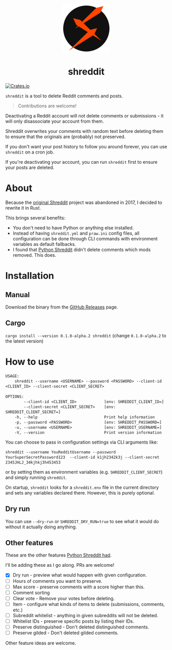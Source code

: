 <div align="center">
<img src="assets/shreddit.svg" width="30%">
<h1>shreddit</h1>
</div>

[![Crates.io](https://img.shields.io/crates/v/shreddit.svg)](https://crates.io/crates/shreddit)

`shreddit` is a tool to delete Reddit comments and posts.

> Contributions are welcome!

Deactivating a Reddit account will not delete comments or submissions - it will only disassociate your account from them.

Shreddit overwrites your comments with random text before deleting them to ensure that the originals are (probably) not preserved.

If you don't want your post history to follow you around forever, you can use `shreddit` on a cron job.

If you're deactivating your account, you can run `shreddit` first to ensure your posts are deleted.

# About

Because the [original Shreddit](https://github.com/x89/Shreddit) project was abandoned in 2017,
I decided to rewrite it in Rust.

This brings several benefits:

- You don't need to have Python or anything else installed.
- Instead of having `shreddit.yml` and `praw.ini` config files, all configuration can be done through CLI commands
with environment variables as default fallbacks.
- I found that [Python Shreddit](https://github.com/x89/Shreddit) didn't delete comments which mods removed. This does.

# Installation

## Manual

Download the binary from the [GitHub Releases](https://github.com/andrewbanchich/shreddit/releases) page.

## Cargo

`cargo install --version 0.1.0-alpha.2 shreddit` (change `0.1.0-alpha.2` to the latest version)

# How to use

```
USAGE:
    shreddit --username <USERNAME> --password <PASSWORD> --client-id <CLIENT_ID> --client-secret <CLIENT_SECRET>

OPTIONS:
        --client-id <CLIENT_ID>            [env: SHREDDIT_CLIENT_ID=]
        --client-secret <CLIENT_SECRET>    [env: SHREDDIT_CLIENT_SECRET=]
    -h, --help                             Print help information
    -p, --password <PASSWORD>              [env: SHREDDIT_PASSWORD=]
    -u, --username <USERNAME>              [env: SHREDDIT_USERNAME=]
    -V, --version                          Print version information
```

You can choose to pass in configuration settings via CLI arguments like:

```
shreddit --username YouRedditUsername --password YourSuperSecretPassword123  --client-id k1jh2342k3j --client-secret 2345JHLJ_34kjhkj3h453453
```

or by setting them as environment variables (e.g. `SHREDDIT_CLIENT_SECRET`) and simply running `shreddit`.

On startup, `shreddit` looks for a `shreddit.env` file in the current directory and sets any variables declared there.
However, this is purely optional.

## Dry run

You can use `--dry-run` or `SHREDDIT_DRY_RUN=true` to see what it would do without it actually doing anything.

## Other features

These are the other features [Python Shreddit had](https://github.com/x89/Shreddit/blob/master/shreddit.yml.example).

I'll be adding these as I go along. PRs are welcome!

- [x] Dry run - preview what would happen with given configuration.
- [ ] Hours of comments you want to preserve.
- [ ] Max score - preserve comments with a score higher than this.
- [ ] Comment sorting
- [ ] Clear vote - Remove your votes before deleting.
- [ ] Item - configure what kinds of items to delete (submissions, comments, etc.)
- [ ] Subreddit whitelist - anything in given subreddits will not be deleted.
- [ ] Whitelist IDs - preserve specific posts by listing their IDs.
- [ ] Preserve distinguished - Don't deleted distinguished comments.
- [ ] Preserve gilded - Don't deleted gilded comments.

Other feature ideas are welcome.
